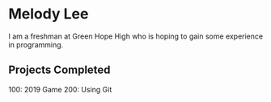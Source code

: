 # Melody Lee

I am a freshman at Green Hope High who is hoping to gain some experience in programming.

## Projects Completed
100: 2019 Game
200: Using Git
